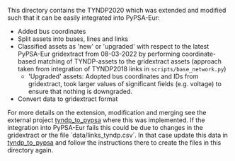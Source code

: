 This directory contains the TYNDP2020 which was extended and modified such that it can be easily integrated into PyPSA-Eur:

- Added bus coordinates
- Split assets into buses, lines and links
- Classified assets as 'new' or 'upgraded' with respect to the latest PyPSA-Eur gridextract from 08-03-2022 by performing coordinate-based matching of TYNDP-assets to the gridextract assets (approach taken from integration of TYNDP2018 links in `scripts/base_network.py`)
  - 'Upgraded' assets: Adopted bus coordinates and IDs from gridextract, took larger values of significant fields (e.g. voltage) to ensure that nothing is downgraded.
- Convert data to gridextract format 

For more details on the extension, modification and merging see the external project [tyndp_to_pypsa](https://github.com/grecht/tyndp_to_pypsa) where this was implemented.
If the integration into PyPSA-Eur fails this could be due to changes in the gridextract or the file ´data/links_tyndp.csv´.
In that case update this data in  [tyndp_to_pypsa](https://github.com/grecht/tyndp_to_pypsa) and follow the instructions there to create the files in this directory again. 
